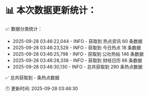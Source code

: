 📊 本次数据更新统计：
==========================

📈 数据分类统计：
- 2025-09-28 03:46:22,044 - INFO - 获取到 热点资讯 60 条数据
- 2025-09-28 03:46:23,528 - INFO - 获取到 今日热点 18 条数据
- 2025-09-28 03:46:25,798 - INFO - 获取到 公社热帖 146 条数据
- 2025-09-28 03:46:28,338 - INFO - 获取到 财经日历 66 条数据
- 2025-09-28 03:46:30,130 - INFO - 总共获取到 290 条热点数据

✅ 总共获取到 - 条热点数据

🕐 更新时间: 2025-09-28 03:46:30
